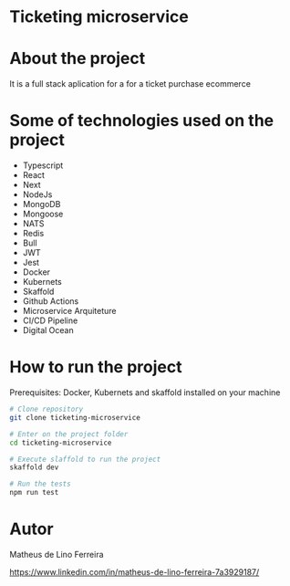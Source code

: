 # Ticketing microservice

# About the project

It is a full stack aplication for a for a ticket purchase ecommerce

# Some of technologies used on the project

-   Typescript
-   React
-   Next
-   NodeJs
-   MongoDB
-   Mongoose
-   NATS
-   Redis
-   Bull
-   JWT
-   Jest
-   Docker
-   Kubernets
-   Skaffold
-   Github Actions
-   Microservice Arquiteture
-   CI/CD Pipeline
-   Digital Ocean

# How to run the project

Prerequisites: Docker, Kubernets and skaffold installed on your machine

```bash
# Clone repository
git clone ticketing-microservice

# Enter on the project folder
cd ticketing-microservice

# Execute slaffold to run the project
skaffold dev

# Run the tests
npm run test

```

# Autor

Matheus de Lino Ferreira

https://www.linkedin.com/in/matheus-de-lino-ferreira-7a3929187/
